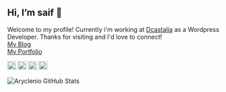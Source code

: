 ## Hi, I’m saif 👋
Welcome to my profile! Currently i'm working at [Dcastalia](https://dcastalia.com/) as a Wordpress Developer. Thanks for visiting and I'd love to connect!<br>
<a href="https://sopu.live/" target="_blank">My Blog</a><br>
<a href="https://link.sopu.live/" target="_blank">My Portfolio<a>


<a href="http://facebook.com/saif2456" target=_blank><img height="20" src="https://img.shields.io/badge/Facebook-1877F2?style=for-the-badge&logo=facebook&logoColor=white"></a>
<a href="https://www.instagram.com/s_o_p_u/" target=_blank><img height="20" src="https://img.shields.io/badge/Instagram-E4405F?style=for-the-badge&logo=instagram&logoColor=white"></a>
<a href="https://www.linkedin.com/in/saif2456/" target=_blank><img height="20" src="https://img.shields.io/badge/LinkedIn-0077B5?style=for-the-badge&logo=linkedin&logoColor=white"></a>
<a href="https://codepen.io/saif175" target=_blank><img height="20" src="https://img.shields.io/badge/Codepen-000000?style=for-the-badge&logo=codepen&logoColor=white"></a>



![Aryclenio GitHub Stats](https://github-readme-stats.vercel.app/api?username=sopu175&show_icons=true)
